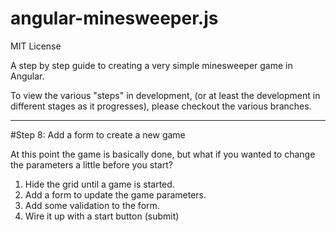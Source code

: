 angular-minesweeper.js
===========================

MIT License

A step by step guide to creating a very simple minesweeper game in Angular.

To view the various "steps" in development, (or at least the development in different stages as it progresses), please
checkout the various branches.

----

#Step 8: Add a form to create a new game

At this point the game is basically done, but what if you wanted to change the parameters a little before you start?

1. Hide the grid until a game is started.
2. Add a form to update the game parameters.
3. Add some validation to the form.
4. Wire it up with a start button (submit)
